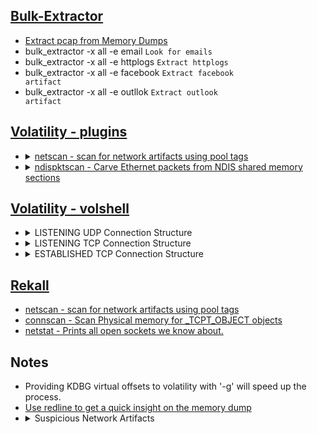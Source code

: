 ## [Bulk-Extractor](https://github.com/simsong/bulk_extractor)
* [Extract pcap from Memory Dumps](https://isc.sans.edu/forums/diary/Extracting+pcap+from+memory/20639/)
* bulk_extractor -x all -e email <code>Look for emails</code>
* bulk_extractor -x all -e httplogs <code>Extract httplogs</code>
* bulk_extractor -x all -e facebook <code>Extract facebook artifact</code>
* bulk_extractor -x all -e outllok <code>Extract outlook artifact</code>

## [Volatility - plugins](https://github.com/volatilityfoundation/volatility/wiki/Command-Reference)
<ul>
  <li>
      <details>
         <summary><a href="https://github.com/volatilityfoundation/volatility/wiki/Command-Reference#netscan">netscan - scan for network artifacts using pool tags</a></summary>
         <ul>
            <li>
               Important Parameters
               <ul>
                  <li>-V <code>Scans virtual memory (returns virtual addresses)</code></li>
               </ul>
            </li>
            <li>
               Investigative Notes
               <ul>
                  <li>Brute force searches for TcpL, TcpE, and UdpA pool tags</li>
               </ul>
            </li>
         </ul>
      </details>
  </li>
  <li>
      <details>
         <summary><a href="https://github.com/bridgeythegeek/ndispktscan">ndispktscan - Carve Ethernet packets from NDIS shared memory sections</a></summary>
         <ul>
            <li>
               Important Parameters
               <ul>
                  <li>-p PCAP <code>Save to PCAP file</code></li>
                  <li>-D DSTS <code>Save the destination IPs to a text file</code></li>
                  <li>-s <code>Look for slack only</code></li>
                  <li>-m MAC <code>Source MAC address to find</code></li>
               </ul>
            </li>
            <li>
               Investigative Notes
               <ul>
                  <li>Supports WinXP to WinlO, though extracted packets may contain less data based on Windows version</li>
               </ul>
            </li>
         </ul>
      </details>
  </li>
</ul>

## [Volatility - volshell](https://github.com/volatilityfoundation/volatility/wiki/Command-Reference#volshell)   
<ul>
   <li>
      <details>
         <summary>LISTENING UDP Connection Structure</summary>
         <ul>
            <li>dt("_UDP_ENDPOINT", virtualaddr) -&gt; <code>list LISTENING UDP Connection Structure</code></li>
         </ul>
      </details>
   </li>
   <li>
      <details>
         <summary>LISTENING TCP Connection Structure</summary>
         <ul>
            <li>dt("_TCP_LISTENER", virtualaddr) -&gt; <code>list LISTENING TCP Connection Structure</code></li>
         </ul>
      </details>
   </li>
   <li>
      <details>
        <summary>ESTABLISHED TCP Connection Structure</summary>
         <ul>
            <li>dt("_TCP_ENDPOINT", virtualaddr) -&gt; <code>list ESTABLISHED TCP Connection Structure</code></li>
         </ul>
      </details>
   </li>
</ul>

## [Rekall](https://rekall.readthedocs.io/en/latest/plugins.html)
<ul>
  <li><a href="https://rekall.readthedocs.io/en/latest/plugins.html#netscan-winnetscan">netscan - scan for network artifacts using pool tags</a></li>
  <li><a href="https://rekall.readthedocs.io/en/latest/plugins.html#connscan-connscan">connscan - Scan Physical memory for _TCPT_OBJECT objects</a></li>
  <li><a href="https://rekall.readthedocs.io/en/latest/plugins.html#netstat-darwinnetstat">netstat - Prints all open sockets we know about.</a></li>
</ul>

## Notes
<ul>
   <li>Providing KDBG virtual offsets to volatility with '-g' will speed up the process.</li>
   <li><a href="https://www.fireeye.com/content/dam/fireeye-www/services/freeware/ug-redline.pdf">Use redline to get a quick insight on the memory dump</a></li>
   <li>
      <details>
         <summary>Suspicious Network Artifacts</summary>
         <ul>
            <li>Uncharacteristic network activity from well-known processes</li>
            <ul>
               <li>For example, System:4 communicating to remote host Port 80/443</li>
               <li>or calc.exe communicating on the network</li>
            </ul>
            <li>Windows filesharing ports 135-139, 445</li>
            <ul>
               <li>It depends, possible lateral movement</li>
               <li>Ingress Port 445 traffic from external host: 100% suspicious</li>
            </ul>
            <li>High port to low port is normally okay</li>
            <ul>
               <li>Workstation to Server: Typically benign, compare to baseline</li>
               <li>Workstation to Workstation and Server to Workstation: Potentially suspicious</li>
               <li>Except for C&C servers</li>
            </ul>
            <li>High port to high port</li>
            <ul>
               <li>It depends on owning process, potentially P2P traffic</li>
            </ul>
         </ul>
      </details>
   </li>
</ul>
